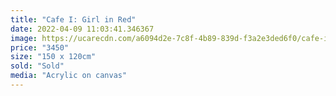 ```yaml
---
title: "Cafe I: Girl in Red"
date: 2022-04-09 11:03:41.346367
image: https://ucarecdn.com/a6094d2e-7c8f-4b89-839d-f3a2e3ded6f0/cafe-i-girl-in-red.jpg
price: "3450"
size: "150 x 120cm"
sold: "Sold"
media: "Acrylic on canvas"
---
```


